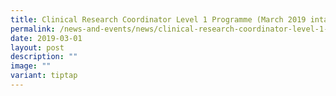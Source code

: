 ```yaml
---
title: Clinical Research Coordinator Level 1 Programme (March 2019 intake)
permalink: /news-and-events/news/clinical-research-coordinator-level-1-programme-march-2019-intake/
date: 2019-03-01
layout: post
description: ""
image: ""
variant: tiptap
---
```

